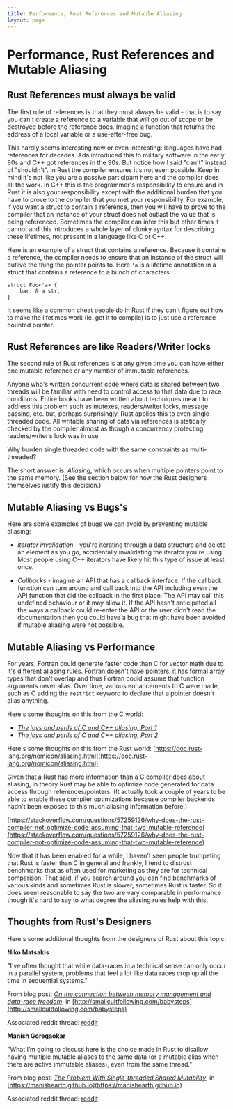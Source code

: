 ```yaml
---
title: Performance, Rust References and Mutable Aliasing
layout: page
---
```


# Performance, Rust References and Mutable Aliasing

## Rust References must always be valid

The first rule of references is that they must always be valid - that is to say you can't create a reference to a variable that will go out of scope or be destroyed before the reference does. Imagine a function that returns the address of a local variable or a use-after-free bug.

This hardly seems interesting new or even interesting: languages have had references for decades. Ada introduced this to military software in the early 80s and C++ got references in the 90s. But notice how I said "can't" instead of "shouldn't". In Rust the compiler ensures it's not even possible. Keep in mind it's not like you are a passive participant here and the compiler does all the work. In C++ this is the programmer's responsibility to ensure and in Rust it is also your responsibility except with the additional burden that you have to prove to the compiler that you met your responsibility. For example, if you want a struct to contain a reference, then you will have to prove to the compiler that an instance of your struct does not outlast the value that is being referenced. Sometimes the compiler can infer this but other times it cannot and this introduces a whole layer of clunky syntax for describing these lifetimes, not present in a language like C or C++.

Here is an example of a struct that contains a reference. Because it contains a reference, the compiler needs to ensure that an instance of the struct will outlive the thing the pointer points to. Here `'a` is a lifetime annotation in a struct that contains a reference to a bunch of characters:

```
struct Foo<'a> {
    bar: &'a str,
}
```
It seems like a common cheat people do in Rust if they can't figure out how to make the lifetimes work (ie. get it to compile) is to just use a reference counted pointer.

## Rust References are like Readers/Writer locks

The second rule of Rust references is at any given time you can have either one mutable reference or any number of immutable references.

Anyone who's written concurrent code where data is shared between two threads will be familiar with need to control access to that data due to race conditions. Entire books have been written about techniques meant to address this problem such as mutexes, readers/writer locks, message passing, etc. but, perhaps surprisingly, Rust applies this to even single threaded code. All writable sharing of data via references is statically checked by the compiler almost as though a concurrency protecting readers/writer’s lock was in use.

Why burden single threaded code with the same constraints as multi-threaded?

The short answer is: *Aliasing*, which occurs when multiple pointers point to the same memory. (See the section below for how the Rust designers themselves justify this decision.)

## Mutable Aliasing vs Bugs's 

Here are some examples of bugs we can avoid by preventing mutable aliasing:

* *iterator invalidation* - you're iterating through a data structure and delete an element as you go, accidentally invalidating the iterator you're using. Most people using C++ iterators have likely hit this type of issue at least once.

* *Callbacks* - imagine an API that has a callback interface. If the callback function can turn around and call back into the API including even the API function that did the callback in the first place. The API may call this undefined behaviour or it may allow it. If the API hasn't anticipated all the ways a callback could re-enter the API or the user didn't read the documentation then you could have a bug that might have been avoided if mutable aliasing were not possible.


## Mutable Aliasing vs Performance

For years, Fortran could generate faster code than C for vector math due to it's different aliasing rules. Fortran doesn't have pointers, it has formal array types that don't overlap and thus Fortran could assume that function arguments never alias. Over time, various enhancements to C were made, such as C adding the `restrict` keyword to declare that a pointer doesn't alias anything.

Here's some thoughts on this from the C world:
  * [*The joys and perils of C and C++ aliasing, Part 1*](https://developers.redhat.com/blog/2020/06/02/the-joys-and-perils-of-c-and-c-aliasing-part-1)
  * [*The joys and perils of C and C++ aliasing, Part 2*](https://developers.redhat.com/blog/2020/06/03/the-joys-and-perils-of-aliasing-in-c-and-c-part-2)

Here's some thoughts on this from the Rust world:
[https://doc.rust-lang.org/nomicon/aliasing.html](https://doc.rust-lang.org/nomicon/aliasing.html)

Given that a Rust has more information than a C compiler does about aliasing, in theory Rust may be able to optimize code generated for data access through references/pointers. (It actually took a couple of years to be able to enable these compiler optimizations because compiler backends hadn't been exposed to this much aliasing information before.)

[https://stackoverflow.com/questions/57259126/why-does-the-rust-compiler-not-optimize-code-assuming-that-two-mutable-reference](https://stackoverflow.com/questions/57259126/why-does-the-rust-compiler-not-optimize-code-assuming-that-two-mutable-reference)

Now that it has been enabled for a while, I haven't seen people trumpeting that Rust is faster than C in general and frankly, I tend to distrust benchmarks that as often used for marketing as they are for technical comparison. That said, if you search around you can find benchmarks of various kinds and sometimes Rust is slower, sometimes Rust is faster. So it does seem reasonable to say the two are vary comparable in performance though it's hard to say to what degree the aliasing rules help with this.


## Thoughts from Rust's Designers

Here's some additional thoughts from the designers of Rust about this topic:

**Niko Matsakis**

"I’ve often thought that while data-races in a technical sense can only occur in a parallel system, problems that feel a lot like data races crop up all the time in sequential systems."

From blog post: [*On the connection between memory management and data-race freedom*](http://smallcultfollowing.com/babysteps/blog/2013/06/11/on-the-connection-between-memory-management-and-data-race-freedom/), in [http://smallcultfollowing.com/babysteps](http://smallcultfollowing.com/babysteps)


Associated reddit thread: [reddit](https://www.reddit.com/r/programming/comments/1g62ga/on_the_connection_between_memory_management_and/)

**Manish Goregaokar**

"What I’m going to discuss here is the choice made in Rust to disallow having multiple mutable aliases to the same data (or a mutable alias when there are active immutable aliases), even from the same thread."

From blog post: [*The Problem With Single-threaded Shared Mutability*](https://manishearth.github.io/blog/2015/05/17/the-problem-with-shared-mutability/), in [https://manishearth.github.io](https://manishearth.github.io)

Associated reddit thread: [reddit](https://www.reddit.com/r/rust/comments/369jnx/the_problem_with_singlethreaded_shared_mutability/)

